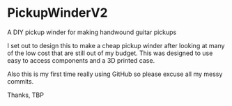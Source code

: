# PickupWinderV2
A DIY pickup winder for making handwound guitar pickups

I set out to design this to make a cheap pickup winder after looking at many of the low cost that are still out of my budget. 
This was designed to use easy to access components and a 3D printed case.

Also this is my first time really using GitHub so please excuse all my messy commits. 

Thanks,
TBP
